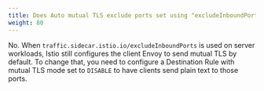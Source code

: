 ```yaml
---
title: Does Auto mutual TLS exclude ports set using "excludeInboundPorts" annotation?
weight: 80
---
```


No. When `traffic.sidecar.istio.io/excludeInboundPorts` is used on server workloads, Istio still
configures the client Envoy to send mutual TLS by default. To change that, you need to configure
a Destination Rule with mutual TLS mode set to `DISABLE` to have clients send plain text to those
ports.
